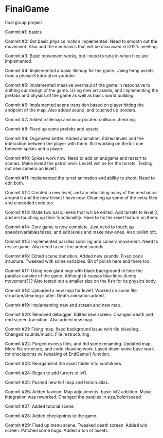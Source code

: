 # FinalGame
final group project

Commit #1: basics

Commit #2: Got basic physics motion implemented. Need to smooth out the movement.
            Also add the mechanics that will be discussed in 5/12's meeting.

Commit #3: Basic movement works, but I need to tune in when tiles are implemented.

Commit #4: Implemented a basic tilemap for the game. Using temp assets from a
            phaser3 tutorial on youtube.

Commit #5: Implemented massive overhaul of the game in responsive to shifting our
            design of the game. Using new art assets, and implementing the prefabs
            and physics of the game as well as basic world building.

Commit #6: Implemented scene transition based on player hitting the endpoint of the
            map. Also added sound, and touched up borders.

Commit #7: Added a tilemap and incorporated collision checking.

Commit #8: Fixed up some prefabs and assets.

Commit #9: Organized better. Added animation. Edited levels and the interaction
            between the player with them. Still working on the kill one between
            spikes and a player.

Commit #10: Spikes work now. Need to add an endgame and restart to scenes. Make 
            level3 the patrol level. Level4 will be for the turrets. Testing out
            new camera on level1.

Commit #11: Implemented the turret animation and ability to shoot. Need to edit both.

Commit #12: Created a new level, and am rebuilding many of the mechanics around it
            and the new tileset I have now. Cleaning up some of the extra files and
            unneeded code too.

Commit #13: Made two basic levels that will be edited. Add turrets to level 2, and
            am touching up their functionality. Have to fix the reset feature on them.

Commit #14: Core game is now complete. Just need to touch up speeds/variables/sizes,
            and edit levels and make new ones. Also polish ofc.

Commit #15: Implemented parallax scrolling and camera movement. Need to resize game.
            Also need to edit the added sounds.

Commit #16: Edited scene transition. Added new sounds. Fixed code structure. Tweeked
            with some variables. Bit of polish here and there too.

Commit #17: Using new giant map with black background to hide the parallax outside of
            the game. Although it causes blue lines during movement??? Also tested out
            a smaller size on the fish for its physics body.

Commit #18: Uploaded a new map for level1. Worked on some file structure/clearing clutter.
            Death animation added.  

Commit #19: Implementing new end screen and new map.       

Commit #20: Removed debugger. Edited new screen. Changed death and end screen transition.
            Also added new map.

Commit #21: Fixing map, fixed background issue with tile bleeding. Changed sounds/music.
            File restructuring.

Commit #22: Purged excess files, and did some renaming. Updated map. More file structure,
            and code cleaning work. Layed down some base work for checkpoints w/ tweaking
            of EndGame() function.

Commit #23: Reorganized the asset folder into subfolders.

Commit #24: Began to add turrets to lvl1.

Commit #25: Pushed new lvl1 map and terrain atlas.

Commit #26: Added favicon. Map adjustments. basic lvl2 addition. Music integration was
            reworked. Changed the parallax in size/color/speed

Commit #27: Added tutorial scene.

Commit #28: Added checkpoints to the game.

Commit #29: Fixed up menu scene. Tweaked death screen. Added win screen. Patched some bugs.
            Added a ton of assets.